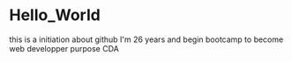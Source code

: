 # Hello_World
this is a initiation about github
I'm 26 years and begin bootcamp to become web developper purpose CDA 
